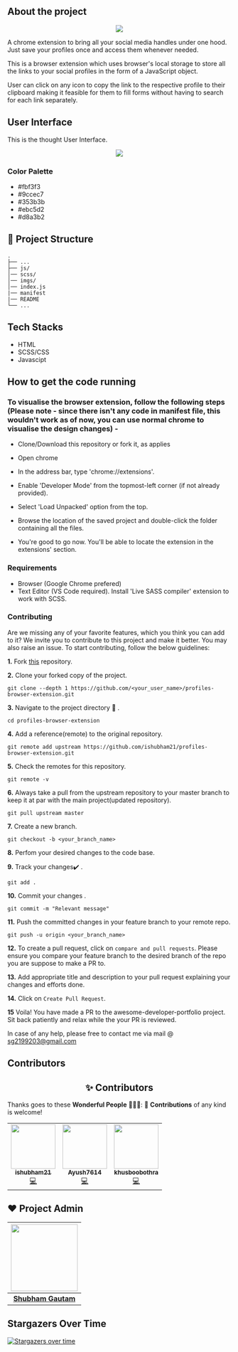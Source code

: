 ## About the project 

<p align="center"><img src="https://github.com/ishubham21/profiles-browser-extension/blob/master/imgs/icon.png"></p>

A chrome extension to bring all your social media handles under one hood. Just save your profiles once and access them whenever needed.

This is a browser extension which uses browser's local storage to store all the links to your social profiles in the form of a JavaScript object. 

User can click on any icon to copy the link to the respective profile to their clipboard making it feasible for them to fill forms without having to search for each link separately.

## User Interface

This is the thought User Interface. 

<p align="center"><img src="https://github.com/ishubham21/profiles-browser-extension/blob/master/imgs/UI.png"></p>

### Color Palette

* #fbf3f3
* #9ccec7
* #353b3b
* #ebc5d2
* #d8a3b2

## 🤷 Project Structure
    .
    ├── ...
    ├── js/
    │── scss/
    │── imgs/
    │── index.js
    |── manifest
    |── README
    └── ...

## Tech Stacks 
 * HTML
 * SCSS/CSS
 * Javascipt

## How to get the code running

### To visualise the browser extension, follow the following steps (Please note - since there isn't any code in manifest file, this wouldn't work as of now, you can use normal chrome to visualise the design changes) - 

 * Clone/Download this repository or fork it, as applies

 * Open chrome

 * In the address bar, type 'chrome://extensions'.

 * Enable 'Developer Mode' from the topmost-left corner (if not already provided).

 * Select 'Load Unpacked' option from the top.

 * Browse the location of the saved project and double-click the folder containing all the files.

 * You're good to go now. You'll be able to locate the extension in the extensions' section.

### Requirements

 * Browser (Google Chrome prefered)
 * Text Editor (VS Code required). Install 'Live SASS compiler' extension to work with SCSS.

### Contributing

Are we missing any of your favorite features, which you think you can add to it? We invite you to contribute to this project and make it better. You may also raise an issue.
To start contributing, follow the below guidelines: 

**1.**  Fork [this](https://github.com/ishubham21/profiles-browser-extension.git) repository.

**2.**  Clone your forked copy of the project.

```
git clone --depth 1 https://github.com/<your_user_name>/profiles-browser-extension.git
```

**3.** Navigate to the project directory :file_folder: .

```
cd profiles-browser-extension
```

**4.** Add a reference(remote) to the original repository.

```
git remote add upstream https://github.com/ishubham21/profiles-browser-extension.git 
```

**5.** Check the remotes for this repository.

```
git remote -v
```

**6.** Always take a pull from the upstream repository to your master branch to keep it at par with the main project(updated repository).

```
git pull upstream master
```

**7.** Create a new branch.

```
git checkout -b <your_branch_name>
```

**8.** Perfom your desired changes to the code base.

**9.** Track your changes:heavy_check_mark: .

```
git add . 
```

**10.** Commit your changes .

```
git commit -m "Relevant message"
```

**11.** Push the committed changes in your feature branch to your remote repo.

```
git push -u origin <your_branch_name>
```

**12.** To create a pull request, click on `compare and pull requests`. Please ensure you compare your feature branch to the desired branch of the repo you are suppose to make a PR to.


**13.** Add appropriate title and description to your pull request explaining your changes and efforts done.


**14.** Click on `Create Pull Request`.


**15** Voila! You have made a PR to the awesome-developer-portfolio project. Sit back patiently and relax while the your PR is reviewed. 

 In case of any help, please free to contact me via mail @ sg2199203@gmail.com 
 
 ## Contributors 

<h2 align=center> ✨ Contributors </h2>

Thanks goes to these **Wonderful People** 👨🏻‍💻:      🚀 **Contributions** of any kind is welcome! 

<!-- ALL-CONTRIBUTORS-LIST:START - Do not remove or modify this section -->
<!-- prettier-ignore-start -->
<!-- markdownlint-disable -->
<table>
 <tr>
<td align="center"><a href="https://github.com/ishubham21"><img src="https://avatars.githubusercontent.com/u/34435822?s=400&u=3d0a9718c74cf7c099a933e8b00be1284158e975&v=4" width="100px;" alt=""/><br /><sub><b>ishubham21</b></sub></a><br /><a href="https://github.com/ishubham21/profiles-browser-extension/commits?author=ishubham21" title="Code">💻</a></td>
<td align="center"><a href="https://github.com/Ayush7614"><img src="https://avatars.githubusercontent.com/u/67006255?s=400&u=c0e16c3bba31328a028cfcca4b1fa7599509f905&v=4" width="100px;" alt=""/><br /><sub><b>Ayush7614</b></sub></a><br /><a href="https://github.com/Ayush7614/profiles-browser-extension/commits?author=" title="Code">💻
 </a></td>
<td align="center"><a href="https://github.com/khusboobothra"><img src="https://avatars.githubusercontent.com/u/59091399?s=400&u=af802212e6f0fe561c60ddc90c834c36b46365c5&v=4" width="100px;" alt=""/><br /><sub><b>khusboobothra</b></sub></a><br /><a href="https://github.com/khusboobothra/profiles-browser-extension/commits?author=" title="Code">💻</a></td>
  </tr>
</table>

## ❤️ Project Admin

|                                     <a href="https://github.com/ishubham21"><img src="https://avatars.githubusercontent.com/u/34435822?s=400&u=3d0a9718c74cf7c099a933e8b00be1284158e975&v=4" width=150px height=150px /></a>                                      |
| :-----------------------------------------------------------------------------------------------------------------------------------------------------------------------------------------------------------------------------------------------------------------: |
|                                                                                      **[Shubham Gautam](https://www.linkedin.com/in/shubham-gautam-433019191/)**                                                                                    |


## Stargazers Over Time

[![Stargazers over time](https://starchart.cc/ishubham21/profiles-browser-extension.svg)](https://starchart.cc/ishubham21/profiles-browser-extension)



